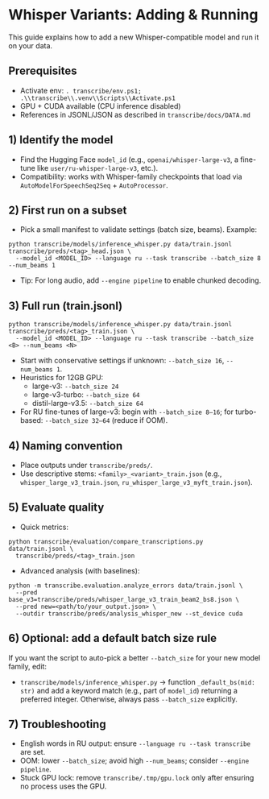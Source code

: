 # Whisper Variants: Adding & Running

This guide explains how to add a new Whisper-compatible model and run it on your data.

## Prerequisites
- Activate env: `. transcribe/env.ps1; .\\transcribe\\.venv\\Scripts\\Activate.ps1`
- GPU + CUDA available (CPU inference disabled)
- References in JSONL/JSON as described in `transcribe/docs/DATA.md`

## 1) Identify the model
- Find the Hugging Face `model_id` (e.g., `openai/whisper-large-v3`, a fine-tune like `user/ru-whisper-large-v3`, etc.).
- Compatibility: works with Whisper-family checkpoints that load via `AutoModelForSpeechSeq2Seq` + `AutoProcessor`.

## 2) First run on a subset
- Pick a small manifest to validate settings (batch size, beams). Example:
```
python transcribe/models/inference_whisper.py data/train.jsonl transcribe/preds/<tag>_head.json \
  --model_id <MODEL_ID> --language ru --task transcribe --batch_size 8 --num_beams 1
```
- Tip: For long audio, add `--engine pipeline` to enable chunked decoding.

## 3) Full run (train.jsonl)
```
python transcribe/models/inference_whisper.py data/train.jsonl transcribe/preds/<tag>_train.json \
  --model_id <MODEL_ID> --language ru --task transcribe --batch_size <B> --num_beams <N>
```
- Start with conservative settings if unknown: `--batch_size 16`, `--num_beams 1`.
- Heuristics for 12GB GPU:
  - large-v3: `--batch_size 24`
  - large-v3-turbo: `--batch_size 64`
  - distil-large-v3.5: `--batch_size 64`
- For RU fine-tunes of large-v3: begin with `--batch_size 8–16`; for turbo-based: `--batch_size 32–64` (reduce if OOM).

## 4) Naming convention
- Place outputs under `transcribe/preds/`.
- Use descriptive stems: `<family>_<variant>_train.json` (e.g., `whisper_large_v3_train.json`, `ru_whisper_large_v3_myft_train.json`).

## 5) Evaluate quality
- Quick metrics:
```
python transcribe/evaluation/compare_transcriptions.py data/train.jsonl \
  transcribe/preds/<tag>_train.json
```
- Advanced analysis (with baselines):
```
python -m transcribe.evaluation.analyze_errors data/train.jsonl \
  --pred base_v3=transcribe/preds/whisper_large_v3_train_beam2_bs8.json \
  --pred new=<path/to/your_output.json> \
  --outdir transcribe/preds/analysis_whisper_new --st_device cuda
```

## 6) Optional: add a default batch size rule
If you want the script to auto-pick a better `--batch_size` for your new model family, edit:
- `transcribe/models/inference_whisper.py` → function `_default_bs(mid: str)` and add a keyword match (e.g., part of `model_id`) returning a preferred integer.
Otherwise, always pass `--batch_size` explicitly.

## 7) Troubleshooting
- English words in RU output: ensure `--language ru --task transcribe` are set.
- OOM: lower `--batch_size`; avoid high `--num_beams`; consider `--engine pipeline`.
- Stuck GPU lock: remove `transcribe/.tmp/gpu.lock` only after ensuring no process uses the GPU.

